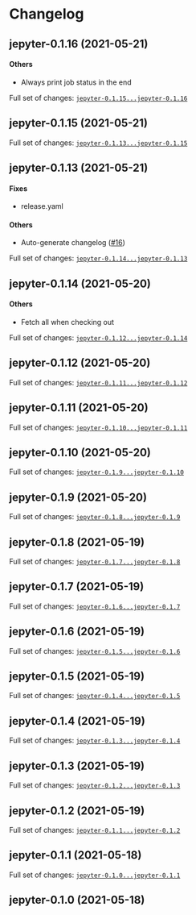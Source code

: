 # Changelog

## jepyter-0.1.16 (2021-05-21)

#### Others

* Always print job status in the end

Full set of changes: [`jepyter-0.1.15...jepyter-0.1.16`](https://github.com/hanslovsky/jepyter/compare/jepyter-0.1.15...jepyter-0.1.16)

## jepyter-0.1.15 (2021-05-21)


Full set of changes: [`jepyter-0.1.13...jepyter-0.1.15`](https://github.com/hanslovsky/jepyter/compare/jepyter-0.1.13...jepyter-0.1.15)

## jepyter-0.1.13 (2021-05-21)

#### Fixes

* release.yaml
#### Others

* Auto-generate changelog ([#16](https://github.com/hanslovsky/jepyter/issues/16))

Full set of changes: [`jepyter-0.1.14...jepyter-0.1.13`](https://github.com/hanslovsky/jepyter/compare/jepyter-0.1.14...jepyter-0.1.13)

## jepyter-0.1.14 (2021-05-20)

#### Others

* Fetch all when checking out

Full set of changes: [`jepyter-0.1.12...jepyter-0.1.14`](https://github.com/hanslovsky/jepyter/compare/jepyter-0.1.12...jepyter-0.1.14)

## jepyter-0.1.12 (2021-05-20)


Full set of changes: [`jepyter-0.1.11...jepyter-0.1.12`](https://github.com/hanslovsky/jepyter/compare/jepyter-0.1.11...jepyter-0.1.12)

## jepyter-0.1.11 (2021-05-20)


Full set of changes: [`jepyter-0.1.10...jepyter-0.1.11`](https://github.com/hanslovsky/jepyter/compare/jepyter-0.1.10...jepyter-0.1.11)

## jepyter-0.1.10 (2021-05-20)


Full set of changes: [`jepyter-0.1.9...jepyter-0.1.10`](https://github.com/hanslovsky/jepyter/compare/jepyter-0.1.9...jepyter-0.1.10)

## jepyter-0.1.9 (2021-05-20)


Full set of changes: [`jepyter-0.1.8...jepyter-0.1.9`](https://github.com/hanslovsky/jepyter/compare/jepyter-0.1.8...jepyter-0.1.9)

## jepyter-0.1.8 (2021-05-19)


Full set of changes: [`jepyter-0.1.7...jepyter-0.1.8`](https://github.com/hanslovsky/jepyter/compare/jepyter-0.1.7...jepyter-0.1.8)

## jepyter-0.1.7 (2021-05-19)


Full set of changes: [`jepyter-0.1.6...jepyter-0.1.7`](https://github.com/hanslovsky/jepyter/compare/jepyter-0.1.6...jepyter-0.1.7)

## jepyter-0.1.6 (2021-05-19)


Full set of changes: [`jepyter-0.1.5...jepyter-0.1.6`](https://github.com/hanslovsky/jepyter/compare/jepyter-0.1.5...jepyter-0.1.6)

## jepyter-0.1.5 (2021-05-19)


Full set of changes: [`jepyter-0.1.4...jepyter-0.1.5`](https://github.com/hanslovsky/jepyter/compare/jepyter-0.1.4...jepyter-0.1.5)

## jepyter-0.1.4 (2021-05-19)


Full set of changes: [`jepyter-0.1.3...jepyter-0.1.4`](https://github.com/hanslovsky/jepyter/compare/jepyter-0.1.3...jepyter-0.1.4)

## jepyter-0.1.3 (2021-05-19)


Full set of changes: [`jepyter-0.1.2...jepyter-0.1.3`](https://github.com/hanslovsky/jepyter/compare/jepyter-0.1.2...jepyter-0.1.3)

## jepyter-0.1.2 (2021-05-19)


Full set of changes: [`jepyter-0.1.1...jepyter-0.1.2`](https://github.com/hanslovsky/jepyter/compare/jepyter-0.1.1...jepyter-0.1.2)

## jepyter-0.1.1 (2021-05-18)


Full set of changes: [`jepyter-0.1.0...jepyter-0.1.1`](https://github.com/hanslovsky/jepyter/compare/jepyter-0.1.0...jepyter-0.1.1)

## jepyter-0.1.0 (2021-05-18)

